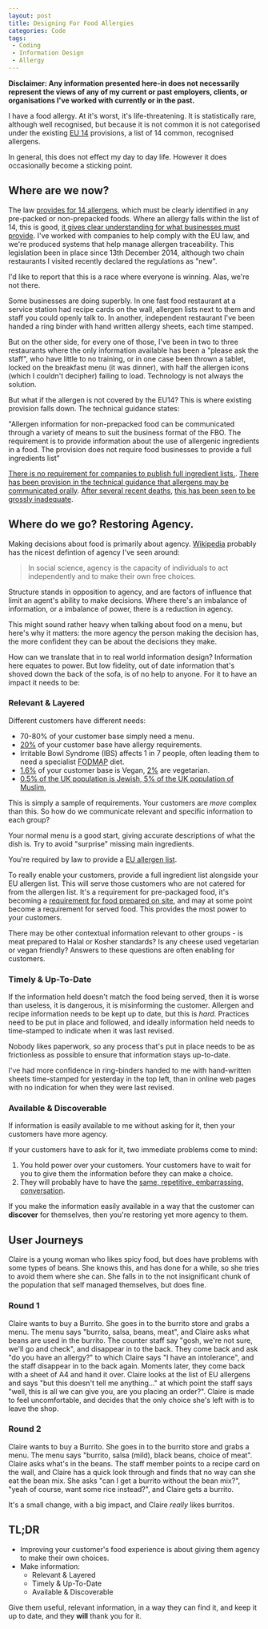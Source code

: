 ```yaml
---
layout: post
title: Designing For Food Allergies
categories: Code
tags:
 - Coding
 - Information Design
 - Allergy
---
```


__Disclaimer: Any information presented here-in does not necessarily represent the views of any of my current or past employers, clients, or organisations I've worked with currently or in the past.__

I have a food allergy.  At it's worst, it's life-threatening.  It is statistically rare, although well recognised, but because it is not common it is not categorised under the existing [EU 14](https://www.food.gov.uk/sites/default/files/media/document/top-allergy-types.pdf) provisions, a list of 14 common, recognised allergens.

In general, this does not effect my day to day life.  However it does occasionally become a sticking point.

## Where are we now?

The law [provides for 14 allergens](https://www.food.gov.uk/business-guidance/allergen-guidance-for-food-businesses), which must be clearly identified in any pre-packed or non-prepacked foods.  Where an allergy falls within the list of 14, this is good, [it gives clear understanding for what businesses must provide](https://www.food.gov.uk/sites/default/files/media/document/food-allergen-labelling-technical-guidance.pdf).  I've worked with companies to help comply with the EU law, and we're produced systems that help manage allergen traceability.  This legislation been in place since 13th December 2014, although two chain restaurants I visited recently declared the regulations as "new".

I'd like to report that this is a race where everyone is winning.  Alas, we're not there.  

Some businesses are doing superbly.  In one fast food restaurant at a service station had recipe cards on the wall, allergen lists next to them and staff you could openly talk to.  In another, independent restaurant I've been handed a ring binder with hand written allergy sheets, each time stamped.

But on the other side, for every one of those, I've been in two to three restaurants where the only information available has been a "please ask the staff", who have little to no training, or in one case been thrown a tablet, locked on the breakfast menu (it was dinner), with half the allergen icons (which I couldn't decipher) failing to load.  Technology is not always the solution.

But what if the allergen is not covered by the EU14?  This is where existing provision falls down.  The technical guidance states:

"Allergen information for non-prepacked food can be communicated through a
variety of means to suit the business format of the FBO. The requirement is to
provide information about the use of allergenic ingredients in a food. The
provision does not require food businesses to provide a full ingredients list"

[There is no requirement for companies to publish full ingredient lists.](https://www.food.gov.uk/business-guidance/packaging-and-labelling).  [There has been provision in the technical guidance that allergens may be communicated orally](https://www.food.gov.uk/sites/default/files/media/document/food-allergen-labelling-technical-guidance.pdf).  [After several recent deaths](https://www.bbc.co.uk/news/uk-45679320), [this has been seen to be grossly inadequate](https://www.bbc.co.uk/news/uk-england-49688459).

## Where do we go?  Restoring Agency.

Making decisions about food is primarily about agency.  [Wikipedia](https://en.wikipedia.org/wiki/Agency_(sociology)) probably has the nicest defintion of agency I've seen around:

> In social science, agency is the capacity of individuals to act independently and to make their own free choices.

Structure stands in opposition to agency, and are factors of influence that limit an agent's ability to make decisions.  Where there's an imbalance of information, or a imbalance of power, there is a reduction in agency.

This might sound rather heavy when talking about food on a menu, but here's why it matters: the more agency the person making the decision has, the more confident they can be about the decisions they make.

How can we translate that in to real world information design?  Information here equates to power.  But low fidelity, out of date information that's shoved down the back of the sofa, is of no help to anyone.  For it to have an impact it needs to be:

###  Relevant & Layered

Different customers have different needs:

*  70-80% of your customer base simply need a menu.
*  [20%](https://www.allergyuk.org/information-and-advice/statistics) of your customer base have allergy requirements.
* Irritable Bowl Syndrome (IBS) affects 1 in 7 people, often leading them to need a specialist [FODMAP](https://www.ibsdiets.org/fodmap-diet/fodmap-food-list/) diet.
* [1.6%](https://www.vegansociety.com/news/media/statistics#vegandietintheuk) of your customer base is Vegan, [2%](https://www.vegsoc.org/info-hub/facts-and-figures/) are vegetarian.
* [0.5% of the UK population is Jewish, 5% of the UK population of Muslim](https://www.ons.gov.uk/aboutus/transparencyandgovernance/freedomofinformationfoi/muslimpopulationintheuk/), 

This is simply a sample of requirements.  Your customers are *more* complex than this.  So how do we communicate relevant and specific information to each group?

Your normal menu is a good start, giving accurate descriptions of what the dish is.  Try to avoid "surprise" missing main ingredients.

You're required by law to provide a [EU allergen list](https://allergytraining.food.gov.uk/english/rules-and-legislation/).

To really enable your customers, provide a full ingredient list alongside your EU allergen list.  This will serve those customers who are not catered for from the allergen list.  It's a requirement for pre-packaged food, it's becoming a [requirement for food prepared on site](https://www.gov.uk/government/news/gove-to-introduce-natashas-law), and may at some point become a requirement for served food.  This provides the most power to your customers.

There may be other contextual information relevant to other groups - is meat prepared to Halal or Kosher standards?  Is any cheese used vegetarian or vegan friendly?  Answers to these questions are often enabling for customers.

###  Timely & Up-To-Date

If the information held doesn't match the food being served, then it is worse than useless, it is dangerous, it is misinforming the customer.  Allergen and recipe information needs to be kept up to date, but this is _hard_.  Practices need to be put in place and followed, and ideally information held needs to time-stamped to indicate when it was last revised.

Nobody likes paperwork, so any process that's put in place needs to be as frictionless as possible to ensure that information stays up-to-date.

I've had more confidence in ring-binders handed to me with hand-written sheets time-stamped for yesterday in the top left, than in online web pages with no indication for when they were last revised.

###  Available & Discoverable

If information is easily available to me without asking for it, then your customers have more agency.

If your customers have to ask for it, two immediate problems come to mind:

1) You hold power over your customers.  Your customers have to wait for you to give them the information before they can make a choice.
2) They will probably have to have the [same, repetitive, embarrassing, conversation](https://www.allergyuk.org/about/latest-news/734-easy-to-ask-campaign).

If you make the information easily available in a way that the customer can __discover__ for themselves, then you're restoring yet more agency to them.

## User Journeys

Claire is a young woman who likes spicy food, but does have problems with some types of beans.  She knows this, and has done for a while, so she tries to avoid them where she can.  She falls in to the not insignificant chunk of the population that self managed themselves, but does fine.

### Round 1

Claire wants to buy a Burrito.  She goes in to the burrito store and grabs a menu.  The menu says "burrito, salsa, beans, meat", and Claire asks what beans are used in the burrito.  The counter staff say "gosh, we're not sure, we'll go and check", and disappear in to the back.  They come back and ask "do you have an allergy?" to which Claire says "I have an intolerance", and the staff disappear in to the back again.  Moments later, they come back with a sheet of A4 and hand it over.  Claire looks at the list of EU allergens and says "but this doesn't tell me anything..." at which point the staff says "well, this is all we can give you, are you placing an order?".  Claire is made to feel uncomfortable, and decides that the only choice she's left with is to leave the shop.

### Round 2

Claire wants to buy a Burrito.  She goes in to the burrito store and grabs a menu.  The menu says "burrito, salsa (mild), black beans, choice of meat".  Claire asks what's in the beans.  The staff member points to a recipe card on the wall, and Claire has a quick look through and finds that no way can she eat the bean mix.  She asks "can I get a burrito without the bean mix?", "yeah of course, want some rice instead?", and Claire gets a burrito.

It's a small change, with a big impact, and Claire *really* likes burritos.

## TL;DR

* Improving your customer's food experience is about giving them agency to make their own choices.
* Make information:
  * Relevant & Layered
  * Timely & Up-To-Date
  * Available & Discoverable

Give them useful, relevant information, in a way they can find it, and keep it up to date, and they __will__ thank you for it.




